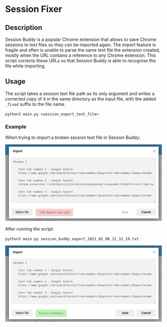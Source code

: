 # Session Fixer 

## Description

Session Buddy is a popular Chrome extension that allows to save Chrome sessions to text files so they can be imported again. The import feature is fragile and often is unable to parse the same text file the extension created, mostly when the URL contains a reference to any Chrome extension. 
This script corrects these URLs so that Session Buddy is able to recognise the file while importing.

## Usage

The script takes a session text file path as its only argument and writes a corrected copy of it in the same directory as the input file, with the added `_fixed` suffix to the file name.

`python3 main.py <session_export_text_file>`

### Example

When trying to import a broken session text file in Session Buddy:

![Screenshot](docs/images/failed.png)

After running the script:

`python3 main.py session_buddy_export_2021_02_06_12_32_18.txt`

![Screenshot](docs/images/success.png)

